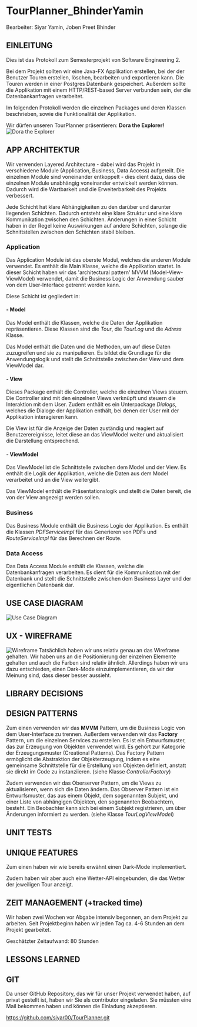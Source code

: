# TourPlanner_BhinderYamin
Bearbeiter: Siyar Yamin, Joben Preet Bhinder

## EINLEITUNG

Dies ist das Protokoll zum Semesterprojekt von Software Engineering 2.

Bei dem Projekt sollten wir eine Java-FX Applikation erstellen, bei der der Benutzer
Touren erstellen, löschen, bearbeiten und exportieren kann. Die Touren werden in einer
Postgres Datenbank gespeichert. Außerdem sollte die Applikation mit einem HTTP/REST-based
Server verbunden sein, der die Datenbankanfragen verarbeitet.

Im folgenden Protokoll werden die einzelnen Packages und deren Klassen beschrieben, sowie
die Funktionalität der Applikation.

Wir dürfen unseren TourPlanner präsentieren: **Dora the Explorer!**
![Dora the Explorer](Application/src/main/resources/at/technikum/planner/images/dora.png)

## APP ARCHITEKTUR
Wir verwenden Layered Architecture - dabei wird das Projekt in verschiedene Module
(Application, Business, Data Access) aufgeteilt. Die einzelnen Module sind voneinander
entkoppelt - dies dient dazu, dass die einzelnen Module unabhängig voneinander entwickelt
werden können. Dadurch wird die Wartbarkeit und die Erweiterbarkeit des Projekts verbessert.

Jede Schicht hat klare Abhängigkeiten zu den darüber und darunter liegenden Schichten.
Dadurch entsteht eine klare Struktur und eine klare Kommunikation zwischen den Schichten. 
Änderungen in einer Schicht haben in der Regel keine Auswirkungen auf andere Schichten, 
solange die Schnittstellen zwischen den Schichten stabil bleiben.

### Application
Das Application Module ist das oberste Modul, welches die anderen Module verwendet.
Es enthält die Main Klasse, welche die Applikation startet. In dieser Schicht haben wir das
'architectural pattern' MVVM (Model-View-ViewModel) verwendet, damit die Business
Logic der Anwendung sauber von dem User-Interface getrennt werden kann. 

Diese Schicht ist gegliedert in:

#### - Model
Das Model enthält die Klassen, welche die Daten der Applikation repräsentieren.
Diese Klassen sind die _Tour_, die _TourLog_ und die _Adress_ Klasse.

Das Model enthält die Daten und die Methoden, um auf diese Daten zuzugreifen und sie zu manipulieren. 
Es bildet die Grundlage für die Anwendungslogik und stellt die Schnittstelle zwischen der View und dem ViewModel dar.

#### - View
Dieses Package enthält die Controller, welche die einzelnen Views steuern. Die
Controller sind mit den einzelnen Views verknüpft und steuern die Interaktion
mit dem User. Zudem enthält es ein Unterpackage _Dialogs_, welches die Dialoge
der Applikation enthält, bei denen der User mit der Applikation interagieren kann.

Die View ist für die Anzeige der Daten zuständig und reagiert auf Benutzerereignisse, leitet diese an das ViewModel 
weiter und aktualisiert die Darstellung entsprechend.

#### - ViewModel
Das ViewModel ist die Schnittstelle zwischen dem Model und der View. Es enthält
die Logik der Applikation, welche die Daten aus dem Model verarbeitet und an die
View weitergibt. 

Das ViewModel enthält die Präsentationslogik und stellt die Daten bereit, 
die von der View angezeigt werden sollen.

### Business
Das Business Module enthält die Business Logic der Applikation. Es enthält die
Klassen _PDFServiceImpl_ für das Generieren von PDFs und _RouteServiceImpl_ für
das Berechnen der Route.

### Data Access
Das Data Access Module enthält die Klassen, welche die Datenbankanfragen verarbeiten.
Es dient für die Kommunikation mit der Datenbank und stellt die Schnittstelle zwischen dem Business Layer
und der eigentlichen Datenbank dar.

## USE CASE DIAGRAM
![Use Case Diagram](Application/src/main/resources/at/technikum/planner/images/UseCase_Tourplanner.jpg)

## UX - WIREFRAME 
![Wireframe](Application/src/main/resources/at/technikum/planner/images/Wireframe_Tourplanner.jpg)
Tatsächlich haben wir uns relativ genau an das Wireframe gehalten. Wir haben
uns an die Positionierung der einzelnen Elemente gehalten und auch die Farben
sind relativ ähnlich. Allerdings haben wir uns dazu entschieden, einen Dark-Mode
einzuimplementieren, da wir der Meinung sind, dass dieser besser aussieht.

## LIBRARY DECISIONS


## DESIGN PATTERNS
Zum einen verwenden wir das **MVVM** Pattern, um die Business Logic von dem User-Interface
zu trennen. Außerdem verwenden wir das **Factory** Pattern, um die einzelnen Services zu erstellen.
Es ist ein Entwurfsmuster, das zur Erzeugung von Objekten verwendet wird. 
Es gehört zur Kategorie der Erzeugungsmuster (Creational Patterns).
Das Factory Pattern ermöglicht die Abstraktion der Objekterzeugung, indem es eine gemeinsame Schnittstelle für die
Erstellung von Objekten definiert, anstatt sie direkt im Code zu instanziieren.
(siehe Klasse _ControllerFactory_)

Zudem verwenden wir das Oberserver Pattern, um die Views zu aktualisieren, wenn sich die Daten ändern.
Das Observer Pattern ist ein Entwurfsmuster, das aus einem Objekt, dem sogenannten Subjekt, und einer Liste von
abhängigen Objekten, den sogenannten Beobachtern, besteht. Ein Beobachter kann sich bei einem Subjekt registrieren,
um über Änderungen informiert zu werden. (siehe Klasse _TourLogViewModel_)

## UNIT TESTS



## UNIQUE FEATURES
Zum einen haben wir wie bereits erwähnt einen Dark-Mode implementiert.

Zudem haben wir aber auch eine Wetter-API eingebunden, die das Wetter der
jeweiligen Tour anzeigt.

## ZEIT MANAGEMENT (+tracked time)
Wir haben zwei Wochen vor Abgabe intensiv begonnen, an dem Projekt zu arbeiten.
Seit Projektbeginn haben wir jeden Tag ca. 4-6 Stunden an dem Projekt gearbeitet.

Geschätzter Zeitaufwand: 80 Stunden

## LESSONS LEARNED



## GIT
Da unser GitHub Repository, das wir für unser Projekt verwendet haben, 
auf privat gestellt ist, haben wir Sie als contributor eingeladen. 
Sie müssten eine Mail bekommen haben und können die Einladung akzeptieren.

https://github.com/siyar00/TourPlanner.git